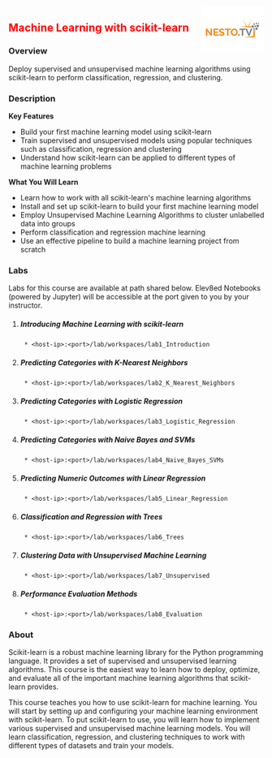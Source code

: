 <img align="right" src="./logo-small.png">

<h2><span style="color:red;">Machine Learning with scikit-learn</span></h2>

### Overview
Deploy supervised and unsupervised machine learning algorithms using scikit-learn to perform classification, regression, and clustering.

### Description

**Key Features**

- Build your first machine learning model using scikit-learn
- Train supervised and unsupervised models using popular techniques such as classification, regression and clustering
- Understand how scikit-learn can be applied to different types of machine learning problems

**What You Will Learn**

- Learn how to work with all scikit-learn's machine learning algorithms
- Install and set up scikit-learn to build your first machine learning model
- Employ Unsupervised Machine Learning Algorithms to cluster unlabelled data into groups
- Perform classification and regression machine learning
- Use an effective pipeline to build a machine learning project from scratch

### Labs

Labs for this course are available at path shared below. Elev8ed Notebooks (powered by Jupyter) will be accessible at the port given to you by your instructor. 

1. ##### Introducing Machine Learning with scikit-learn
		* <host-ip>:<port>/lab/workspaces/lab1_Introduction
2. ##### Predicting Categories with K-Nearest Neighbors
		* <host-ip>:<port>/lab/workspaces/lab2_K_Nearest_Neighbors
3. ##### Predicting Categories with Logistic Regression
		* <host-ip>:<port>/lab/workspaces/lab3_Logistic_Regression
4. ##### Predicting Categories with Naive Bayes and SVMs
		* <host-ip>:<port>/lab/workspaces/lab4_Naive_Bayes_SVMs
5. ##### Predicting Numeric Outcomes with Linear Regression
		* <host-ip>:<port>/lab/workspaces/lab5_Linear_Regression
6. ##### Classification and Regression with Trees
		* <host-ip>:<port>/lab/workspaces/lab6_Trees
7. ##### Clustering Data with Unsupervised Machine Learning
		* <host-ip>:<port>/lab/workspaces/lab7_Unsupervised
8. ##### Performance Evaluation Methods
		* <host-ip>:<port>/lab/workspaces/lab8_Evaluation

### About
Scikit-learn is a robust machine learning library for the Python programming language. It provides a set of supervised and unsupervised learning algorithms. This course is the easiest way to learn how to deploy, optimize, and evaluate all of the important machine learning algorithms that scikit-learn provides.

This course teaches you how to use scikit-learn for machine learning. You will start by setting up and configuring your machine learning environment with scikit-learn. To put scikit-learn to use, you will learn how to implement various supervised and unsupervised machine learning models. You will learn classification, regression, and clustering techniques to work with different types of datasets and train your models.
